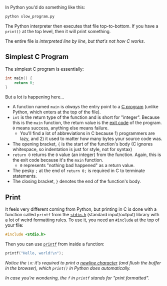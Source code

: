 In Python you'd do something like this:

```sh
python slow_program.py
```

The Python interpreter then executes that file top-to-bottom. If you have a `print()` at the top level, then it will print something.

The entire file is _interpreted line by line_, _but that's not how C works_.

## Simplest C Program

The simplest C program is essentially:

```c
int main() {
    return 0;
}
```

But a lot is happening here...

- A function named `main` is _always_ the entry point to a [C program](https://www.youtube.com/watch?v=tas0O586t80) (unlike Python, which enters at the top of the file).
- `int` is the return type of the function and is short for "integer". Because this is the `main` function, the return value is the [exit code](https://en.wikipedia.org/wiki/Exit_status) of the program. `0` means success, anything else means failure.
    - You'll find a lot of abbreviations in C because 1) programmers are lazy, and 2) it used to matter how many bytes your source code was.
- The opening bracket, `{` is the start of the function's body (C ignores whitespace, so indentation is just for style, not for syntax)
- `return 0` returns the `0` value (an integer) from the function. Again, this is the exit code because it's the `main` function.
    - `0` represents "nothing bad happened" as a return value.
- The pesky `;` at the end of `return 0;` is required in C to terminate statements.
- The closing bracket, `}` denotes the end of the function's body.

## Print

It feels very different coming from Python, but printing in C is done with a function called `printf` from the [`stdio.h`](https://www.ibm.com/docs/en/zos/2.4.0?topic=files-stdioh-standard-input-output) (standard input/output) library with a lot of weird formatting rules. To use it, you need an `#include` at the top of your file:

```c
#include <stdio.h>
```

Then you can use [`printf`](https://devdocs.io/c/io/fprintf) from inside a function:

```c
printf("Hello, world!\n");
```

_Notice the `\n`: it's required to print a [newline character](https://en.wikipedia.org/wiki/Newline) (and flush the buffer in the browser), which `print()` in Python does automatically._

_In case you're wondering, the `f` in `printf` stands for "print formatted"._